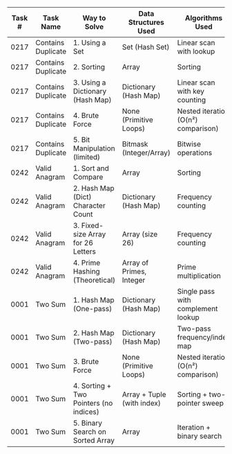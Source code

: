 | Task # | Task Name         | Way to Solve                     | Data Structures Used     | Algorithms Used                     | Is There Editorial | Level |
|--------|-------------------|----------------------------------|---------------------------|-------------------------------------|--------|--------|
| 0217    | Contains Duplicate | 1. Using a Set                   | Set (Hash Set)            | Linear scan with lookup             | No    | Easy    |
| 0217    | Contains Duplicate | 2. Sorting                       | Array                     | Sorting | No    | Easy    |
| 0217    | Contains Duplicate | 3. Using a Dictionary (Hash Map) | Dictionary (Hash Map)     | Linear scan with key counting       | No    | Easy    |
| 0217    | Contains Duplicate | 4. Brute Force                   | None (Primitive Loops)    | Nested iteration (O(n²) comparison) | No    | Easy    |
| 0217    | Contains Duplicate | 5. Bit Manipulation (limited)    | Bitmask (Integer/Array)   | Bitwise operations                  | No    | Easy    |
| 0242    | Valid Anagram  | 1. Sort and Compare                   | Array                       | Sorting                | No    | Easy    |
| 0242    | Valid Anagram  | 2. Hash Map (Dict) Character Count     | Dictionary (Hash Map)       | Frequency counting                     | No    | Easy    |
| 0242    | Valid Anagram  | 3. Fixed-size Array for 26 Letters     | Array (size 26)             | Frequency counting                     | No    | Easy    |
| 0242    | Valid Anagram  | 4. Prime Hashing (Theoretical)         | Array of Primes, Integer    | Prime multiplication                   | No    | Easy    |
| 0001   | Two Sum           | 1. Hash Map (One-pass)                | Dictionary (Hash Map)        | Single pass with complement lookup     | Yes                 | Easy   |
| 0001   | Two Sum           | 2. Hash Map (Two-pass)                | Dictionary (Hash Map)        | Two-pass frequency/index map           | Yes                 | Easy   |
| 0001   | Two Sum           | 3. Brute Force                        | None (Primitive Loops)       | Nested iteration (O(n²) comparison)    | Yes                 | Easy   |
| 0001   | Two Sum           | 4. Sorting + Two Pointers (no indices)| Array + Tuple (with index)   | Sorting + two-pointer sweep            | No                  | Easy   |
| 0001   | Two Sum           | 5. Binary Search on Sorted Array      | Array                        | Iteration + binary search              | No                  | Easy   |

